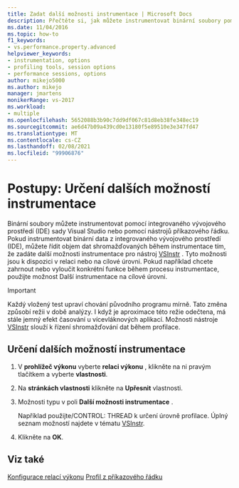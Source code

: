 ```yaml
---
title: Zadat další možnosti instrumentace | Microsoft Docs
description: Přečtěte si, jak můžete instrumentovat binární soubory pomocí integrovaného vývojového prostředí (IDE) sady Visual Studio nebo pomocí nástrojů příkazového řádku.
ms.date: 11/04/2016
ms.topic: how-to
f1_keywords:
- vs.performance.property.advanced
helpviewer_keywords:
- instrumentation, options
- profiling tools, session options
- performance sessions, options
author: mikejo5000
ms.author: mikejo
manager: jmartens
monikerRange: vs-2017
ms.workload:
- multiple
ms.openlocfilehash: 5652088b3b90c7dd9df067c81d8eb38fe348ec19
ms.sourcegitcommit: ae6d47b09a439cd0e13180f5e89510e3e347fd47
ms.translationtype: MT
ms.contentlocale: cs-CZ
ms.lasthandoff: 02/08/2021
ms.locfileid: "99906876"
---
```

# <a name="how-to-specify-additional-instrumentation-options"></a>Postupy: Určení dalších možností instrumentace

Binární soubory můžete instrumentovat pomocí integrovaného vývojového prostředí (IDE) sady Visual Studio nebo pomocí nástrojů příkazového řádku. Pokud instrumentovat binární data z integrovaného vývojového prostředí (IDE), můžete řídit objem dat shromažďovaných během instrumentace tím, že zadáte další možnosti instrumentace pro nástroj [VSInstr](../profiling/vsinstr.md) . Tyto možnosti jsou k dispozici v relaci nebo na cílové úrovni. Pokud například chcete zahrnout nebo vyloučit konkrétní funkce během procesu instrumentace, použijte možnost Další instrumentace na cílové úrovni.

> [!IMPORTANT]
> Každý vložený test upraví chování původního programu mírně. Tato změna způsobí režii v době analýzy. I když je aproximace této režie odečtena, má stále jemný efekt časování u vícevláknových aplikací. Možnosti nástroje [VSInstr](../profiling/vsinstr.md) slouží k řízení shromažďování dat během profilace.

## <a name="to-specify-additional-instrumentation-option"></a>Určení dalších možností instrumentace

1. V **prohlížeč výkonu** vyberte **relaci výkonu** , klikněte na ni pravým tlačítkem a vyberte **vlastnosti**.

2. Na **stránkách vlastnosti** klikněte na **Upřesnit** vlastnosti.

3. Možnosti typu v poli **Další možnosti instrumentace** .

     Například použijte/CONTROL: THREAD k určení úrovně profilace. Úplný seznam možností najdete v tématu [VSInstr](../profiling/vsinstr.md).

4. Klikněte na **OK**.

## <a name="see-also"></a>Viz také

[Konfigurace relací výkonu](../profiling/configuring-performance-sessions.md) 
 [Profil z příkazového řádku](../profiling/using-the-profiling-tools-from-the-command-line.md)
